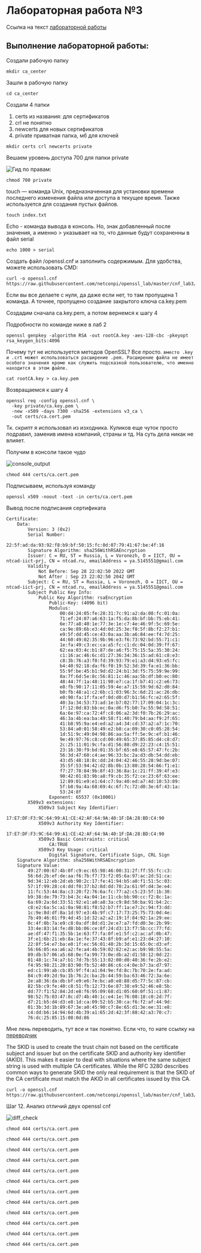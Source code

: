 
# Лабораторная работа №3

Ссылка на текст [лабораторной работы](static.ntcad.ru/kulikov/lab_3.pdf)

## Выполнение лабораторной работы: 

Создали рабочую папку 

```
mkdir ca_center
```

Зашли в рабочую папку 

```
cd ca_center
```

Создали 4 папки

1. certs из названия: для сертификатов
2. crl не понятно
3. newcerts для новых сертификатов
4. private приватная папка, мб для ключей 

```
mkdir certs crl newcerts private
```

Вешаем уровень доступа 700 для папки private

 
![Гид по правам:](https://static.ntcad.ru/kulikov/lab_images/chmod_work.png)

```
chmod 700 private
```

touch — команда Unix, предназначенная для установки времени последнего изменения файла или доступа в текущее время. Также используется для создания пустых файлов.

```
touch index.txt
```

Echo - команда вывода в консоль. Но, знак добавленный после значения, а именно > указывает на то, что данные будут сохраненны в файл serial

```
echo 1000 > serial
```

Создать файл /openssl.cnf и заполнить содержимым. Для удобства, можете использовать CMD: 

```
curl -o openssl.cnf https://raw.githubusercontent.com/netconpi/openssl_lab/master/cnf_lab3/openssl_ca.cnf
```

Если вы все делаете с нуля, да даже если нет, то там пропущена 1 команда. А точнее, пропущено создание  закрытого ключа ca.key.pem 

Создадим сначала ca.key.pem, а потом вернемся к шагу 4

Подробности по команде ниже в лаб 2

```
openssl genpkey -algorithm RSA -out rootCA.key -aes-128-cbc -pkeyopt rsa_keygen_bits:4096
```

Почему тут не используется методов OpenSSL? Все просто. `вместо .key и .crt может использоваться расширение .pem. Расширение файла не имеет особого значения кроме как служить подсказкой пользователю, что именно находится в этом файле.`

```
cat rootCA.key > ca.key.pem
```

Возвращаемся к шагу 4

```
openssl req -config openssl.cnf \
  -key private/ca.key.pem \
  -new -x509 -days 7300 -sha256 -extensions v3_ca \
  -out certs/ca.cert.pem
```

Тк. скрипт я использовал из изходника. Куликов еще чуток просто подравил, заменив имена компаний, страны и тд. На суть дела никак не влияет. 

Получим в консоли такое чудо 

![console_output](https://static.ntcad.ru/kulikov/lab_images/console_ca.png)

```
chmod 444 certs/ca.cert.pem
```

Подписываем, используя команду

```
openssl x509 -noout -text -in certs/ca.cert.pem 
```

Вывод после подписания сертификата 

```
Certificate:
    Data:
        Version: 3 (0x2)
        Serial Number:
            22:5f:ad:da:93:92:f8:b9:bf:50:15:fc:0d:07:79:41:67:be:4f:16
        Signature Algorithm: sha256WithRSAEncryption
        Issuer: C = RU, ST = Russia, L = Voronezh, O = IICT, OU = ntcad-iict-prj, CN = ntcad.ru, emailAddress = ya.5145551@gmail.com
        Validity
            Not Before: Sep 28 22:02:50 2022 GMT
            Not After : Sep 23 22:02:50 2042 GMT
        Subject: C = RU, ST = Russia, L = Voronezh, O = IICT, OU = ntcad-iict-prj, CN = ntcad.ru, emailAddress = ya.5145551@gmail.com
        Subject Public Key Info:
            Public Key Algorithm: rsaEncryption
                Public-Key: (4096 bit)
                Modulus:
                    00:d4:24:05:fe:28:31:7c:91:a2:da:08:fc:01:0a:
                    71:ef:24:07:a6:63:1a:f5:da:8b:bf:bb:75:eb:41:
                    6e:77:a8:40:1e:77:3e:1e:c7:4e:46:9f:5c:69:5e:
                    ca:9e:89:6b:e3:4d:0d:25:3e:f8:5f:8b:f2:27:b1:
                    e9:5f:dd:45:ce:43:0a:aa:3b:a6:84:ee:f4:7d:25:
                    44:60:49:02:35:9b:96:e3:f6:73:92:bd:55:71:c1:
                    1e:fa:49:c3:ec:ca:a5:fc:c1:dc:04:0d:39:ff:67:
                    62:ea:03:4c:b1:87:de:a6:f5:75:15:5a:35:30:24:
                    c1:16:ac:46:6c:d1:27:36:34:36:15:ad:61:c8:e3:
                    c8:3b:76:a3:f0:fd:39:93:79:e1:a3:d4:93:e5:fc:
                    b4:40:92:18:da:f6:f0:19:52:3d:39:fa:e1:36:bb:
                    55:9f:be:45:b1:9d:d2:24:b1:3d:f5:75:59:9e:99:
                    8a:7f:6d:5e:8c:56:81:1c:46:aa:5b:df:b0:ec:80:
                    48:44:7f:1a:48:11:90:e7:ca:1f:b7:41:c2:e6:73:
                    e8:fb:90:17:11:05:59:4e:a7:15:59:9d:62:d0:84:
                    b0:fb:48:a1:c2:6b:c1:03:96:3c:6d:21:ac:26:db:
                    e0:90:fa:1f:fa:ef:0d:d0:d7:b1:56:fc:e2:65:5f:
                    40:3a:34:53:73:ad:1e:b7:02:77:17:09:04:1c:3c:
                    1f:12:0d:83:bb:ec:0a:d6:f5:b0:7a:55:9d:58:51:
                    6a:6e:97:ca:72:4f:c8:06:a2:3d:f0:7b:26:29:ac:
                    46:3a:4b:ea:ba:49:58:f1:40:79:b4:aa:f9:2f:65:
                    41:b8:95:9a:e4:ed:a2:a4:34:cd:37:a2:a7:1c:70:
                    53:84:a0:01:58:49:e2:b8:ca:09:30:c0:05:28:54:
                    1d:51:9c:49:04:98:86:aa:5a:ff:5e:9c:ef:b1:46:
                    9e:49:97:76:c8:cd:00:49:65:37:85:85:d4:c8:d7:
                    2c:25:11:01:9c:fa:d1:56:88:d9:22:23:c4:15:51:
                    23:16:30:f9:bd:01:35:bf:65:e8:65:57:47:fc:2b:
                    56:3d:47:60:c4:ae:96:33:bc:2a:d3:db:54:dd:eb:
                    43:d5:48:18:8c:dd:24:04:42:46:55:28:9d:be:07:
                    35:5f:53:94:42:d2:8b:0b:13:80:28:54:66:f1:e1:
                    f7:27:78:84:9b:8f:43:36:8a:1c:21:ff:39:4f:e3:
                    90:42:01:83:9b:a8:f9:cb:35:f2:ce:23:6f:63:ee:
                    12:89:01:e9:e1:64:c7:9a:40:ed:a7:4d:10:53:89:
                    5f:b8:9a:4a:68:69:4c:6f:7c:72:d0:3e:6f:43:1a:
                    53:24:8f
                Exponent: 65537 (0x10001)
        X509v3 extensions:
            X509v3 Subject Key Identifier:
                17:E7:DF:F3:9C:64:99:A1:CE:42:AF:64:9A:40:1F:DA:28:BD:C4:90
            X509v3 Authority Key Identifier:
                17:E7:DF:F3:9C:64:99:A1:CE:42:AF:64:9A:40:1F:DA:28:BD:C4:90
            X509v3 Basic Constraints: critical
                CA:TRUE
            X509v3 Key Usage: critical
                Digital Signature, Certificate Sign, CRL Sign
    Signature Algorithm: sha256WithRSAEncryption
    Signature Value:
        49:27:00:67:4b:0f:c9:ec:65:98:46:00:31:2f:ff:55:fc:c3:
        56:6d:2b:ef:de:aa:f6:7b:f7:73:f2:05:6a:97:ac:2d:51:ca:
        9d:34:12:eb:2d:eb:90:2c:17:fe:41:94:b5:a0:f1:51:5c:03:
        57:1f:99:28:c4:dd:f0:37:b2:8d:dd:70:2a:61:9f:d4:3e:e4:
        11:fc:53:44:8a:c3:20:f2:76:6a:fc:77:a2:c5:23:5f:1b:30:
        b9:38:de:79:73:b4:3c:4a:04:1e:11:cb:bb:90:cc:f2:8c:1a:
        6a:69:2a:6d:33:51:92:e1:a0:a8:3a:c9:8d:50:ba:91:b4:2c:
        c8:e2:6a:5c:a1:0a:98:81:f8:52:b7:ff:1a:e7:2c:94:f3:dd:
        1c:9e:8d:df:8a:1d:97:e3:4b:9f:c7:17:73:25:75:73:0d:4e:
        7b:49:46:01:f9:4d:45:1d:32:a2:a2:19:1f:84:92:1a:29:ee:
        0c:4f:0b:7a:e9:c8:0a:df:8d:d1:2e:e7:a7:fd:d0:3e:2b:99:
        33:4e:83:14:fe:d8:bb:06:ce:8f:24:d3:13:f7:5b:cc:77:fd:
        ae:df:47:f1:35:5b:1e:63:f7:fa:0f:e1:5f:c2:ac:af:0b:47:
        3f:e1:6b:21:eb:8a:1e:fe:37:43:8f:b9:af:e1:23:d4:27:10:
        22:8f:54:e7:ba:e0:1f:ec:56:01:40:2b:3d:15:65:0c:d3:ef:
        56:66:05:ea:a6:a2:fe:a4:4b:59:02:82:e2:ac:b9:98:55:5a:
        89:db:b7:06:a5:68:0e:fa:99:73:0e:db:a2:d1:58:12:0d:22:
        01:48:1c:74:a7:b1:7d:7b:55:13:02:00:d0:40:36:fe:2b:e2:
        f4:95:98:21:20:83:90:fb:52:40:86:c6:c4:0e:b7:3a:d7:97:
        ed:c1:99:ab:cb:85:9f:f4:a1:04:9e:fd:8c:7b:70:2e:fa:ad:
        84:c9:49:2d:9a:1b:76:2c:ba:2b:44:59:ba:63:46:72:3a:6e:
        2e:a8:36:da:db:bf:e9:e6:7e:bc:a0:e8:88:d5:77:5c:87:cb:
        82:5b:c9:fe:40:c8:51:fb:12:73:6e:87:38:e9:52:46:e8:5b:
        dd:77:f1:52:84:2d:e8:f6:95:09:68:d1:05:60:0f:51:c1:87:
        98:52:7b:03:47:8c:d7:4b:40:1c:e4:1e:76:08:18:c0:2d:7f:
        d7:21:b5:d4:d3:e8:1d:ca:09:52:b5:30:ca:f6:f2:af:44:9d:
        01:3b:3d:1b:89:67:3e:a0:45:90:c7:8e:65:d1:3e:ee:31:e8:
        c4:dd:b6:14:94:6d:4b:39:a1:65:2d:42:3f:88:42:a3:70:c7:
        76:dc:25:85:15:08:0d:86
```

Мне лень переводить, тут все и так понятно. Если что, то нате ссылку на [переводчик](https://translate.google.com/)

The SKID is used to create the trust chain not based on the certificate subject and issuer but on the certificate SKID and authority key identifier (AKID). This makes it easier to deal with situations where the same subject string is used with multiple CA certificates. While the RFC 3280 describes common ways to generate SKID the only real requirement is that the SKID of the CA certificate must match the AKID in all certificates issued by this CA.

```
curl -o openssl.cnf https://raw.githubusercontent.com/netconpi/openssl_lab/master/cnf_lab3/openssl_iner.cnf
```

Шаг 12. Анализ отличий двух openssl cnf 

![diff_check](https://static.ntcad.ru/kulikov/lab_images/diff_check.png)

```
chmod 444 certs/ca.cert.pem
```

```
chmod 444 certs/ca.cert.pem
```

```
chmod 444 certs/ca.cert.pem
```

```
chmod 444 certs/ca.cert.pem
```

```
chmod 444 certs/ca.cert.pem
```

```
chmod 444 certs/ca.cert.pem
```

```
chmod 444 certs/ca.cert.pem
```

```
chmod 444 certs/ca.cert.pem
```

```
chmod 444 certs/ca.cert.pem
```

```
chmod 444 certs/ca.cert.pem
```

```
chmod 444 certs/ca.cert.pem
```

```
chmod 444 certs/ca.cert.pem
```

